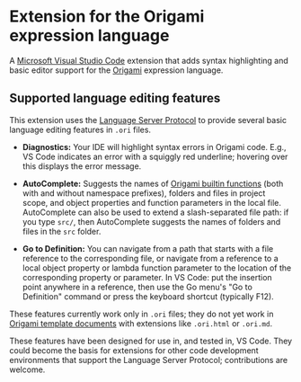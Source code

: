 # Extension for the Origami expression language

A [Microsoft Visual Studio Code](https://code.visualstudio.com/) extension that adds syntax highlighting and basic editor support for the [Origami](https://weborigami.org) expression language.

## Supported language editing features

This extension uses the [Language Server Protocol](https://microsoft.github.io/language-server-protocol/) to provide several basic language editing features in `.ori` files.

- **Diagnostics:** Your IDE will highlight syntax errors in Origami code. E.g., VS Code indicates an error with a squiggly red underline; hovering over this displays the error message.

- **AutoComplete:** Suggests the names of [Origami builtin functions](https://weborigami.org/builtins/) (both with and without namespace prefixes), folders and files in project scope, and object properties and function parameters in the local file. AutoComplete can also be used to extend a slash-separated file path: if you type `src/`, then AutoComplete suggests the names of folders and files in the `src` folder.

- **Go to Definition:** You can navigate from a path that starts with a file reference to the corresponding file, or navigate from a reference to a local object property or lambda function parameter to the location of the corresponding property or parameter. In VS Code: put the insertion point anywhere in a reference, then use the Go menu's "Go to Definition" command or press the keyboard shortcut (typically F12).

These features currently work only in `.ori` files; they do not yet work in [Origami template documents](https://weborigami.org/language/templatedocuments) with extensions like `.ori.html` or `.ori.md`.

These features have been designed for use in, and tested in, VS Code. They could become the basis for extensions for other code development environments that support the Language Server Protocol; contributions are welcome.
